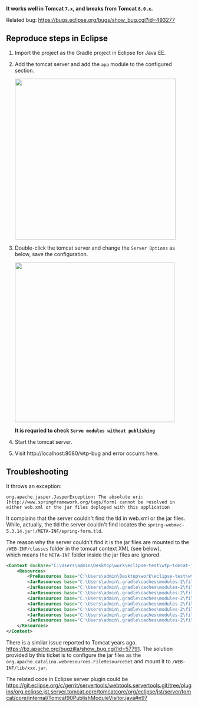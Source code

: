 **It works well in Tomcat `7.x`, and breaks from Tomcat `8.0.x`.**

Related bug: https://bugs.eclipse.org/bugs/show_bug.cgi?id=493277

## Reproduce steps in Eclipse

1. Import the project as the Gradle project in Eclipse for Java EE.
1. Add the tomcat server and add the `app` module to the configured section.

   <img src="https://user-images.githubusercontent.com/3297602/148646558-769360e5-9d2a-4aa9-93d0-cf0096c783f1.png" width="436">
1. Double-click the tomcat server and change the `Server Options` as below, save the configuration.

   <img src="https://user-images.githubusercontent.com/3297602/148646716-b3626670-aa88-4f1c-8432-988172dee446.png" width="433">
   
   **It is requried to check `Serve modules without publishing`**
1. Start the tomcat server.
1. Visit http://localhost:8080/wtp-bug and error occurrs here.

## Troubleshooting

It throws an exception:

```
org.apache.jasper.JasperException: The absolute uri: [http://www.springframework.org/tags/form] cannot be resolved in either web.xml or the jar files deployed with this application
```

It complains that the server couldn't find the tld in web.xml or the jar files. While, actually, the tld the server couldn't find locates the `spring-webmvc-5.3.14.jar!/META-INF/spring-form.tld`.

The reason why the server couldn't find it is the jar files are mounted to the `/WEB-INF/classes` folder in the tomcat context XML (see below),  
which means the `META-INF` folder inside the jar files are ignored.

```xml
<Context docBase="C:\Users\admin\Desktop\work\eclipse-test\wtp-tomcat-jar-resource-bug\app\src\main\webapp" path="/wtp-bug" reloadable="true" source="org.eclipse.jst.j2ee.server:app">
    <Resources>
        <PreResources base="C:\Users\admin\Desktop\work\eclipse-test\wtp-tomcat-jar-resource-bug\app\bin\main" classLoaderOnly="false" className="org.apache.catalina.webresources.DirResourceSet" internalPath="/" webAppMount="/WEB-INF/classes"/>
        <JarResources base="C:\Users\admin\.gradle\caches\modules-2\files-2.1\org.springframework\spring-webmvc\5.3.14\beb6dc57abf6685878b824d8ab0af39ebd1cfbae\spring-webmvc-5.3.14.jar" classLoaderOnly="true" className="org.apache.catalina.webresources.JarResourceSet" internalPath="/" webAppMount="/WEB-INF/classes"/>
        <JarResources base="C:\Users\admin\.gradle\caches\modules-2\files-2.1\org.springframework\spring-context\5.3.14\ce6042492f042131f602bdc83fcb412b142bdac5\spring-context-5.3.14.jar" classLoaderOnly="true" className="org.apache.catalina.webresources.JarResourceSet" internalPath="/" webAppMount="/WEB-INF/classes"/>
        <JarResources base="C:\Users\admin\.gradle\caches\modules-2\files-2.1\org.springframework\spring-aop\5.3.14\f049146a55991e89c0f04b9624f1f69e1763d80f\spring-aop-5.3.14.jar" classLoaderOnly="true" className="org.apache.catalina.webresources.JarResourceSet" internalPath="/" webAppMount="/WEB-INF/classes"/>
        <JarResources base="C:\Users\admin\.gradle\caches\modules-2\files-2.1\org.springframework\spring-web\5.3.14\801d96f3914ace2e347ee3f6d29e21073e4f50ed\spring-web-5.3.14.jar" classLoaderOnly="true" className="org.apache.catalina.webresources.JarResourceSet" internalPath="/" webAppMount="/WEB-INF/classes"/>
        <JarResources base="C:\Users\admin\.gradle\caches\modules-2\files-2.1\org.springframework\spring-beans\5.3.14\24cc27af89edc1581a57bb15bc160d2353f40a0e\spring-beans-5.3.14.jar" classLoaderOnly="true" className="org.apache.catalina.webresources.JarResourceSet" internalPath="/" webAppMount="/WEB-INF/classes"/>
        <JarResources base="C:\Users\admin\.gradle\caches\modules-2\files-2.1\org.springframework\spring-expression\5.3.14\5cd4c568522b7084afac5d2ac6cb945b797b3f16\spring-expression-5.3.14.jar" classLoaderOnly="true" className="org.apache.catalina.webresources.JarResourceSet" internalPath="/" webAppMount="/WEB-INF/classes"/>
        <JarResources base="C:\Users\admin\.gradle\caches\modules-2\files-2.1\org.springframework\spring-core\5.3.14\d87ad19f9d8b9a3f1a143db5a2be34c61751aaa2\spring-core-5.3.14.jar" classLoaderOnly="true" className="org.apache.catalina.webresources.JarResourceSet" internalPath="/" webAppMount="/WEB-INF/classes"/>
        <JarResources base="C:\Users\admin\.gradle\caches\modules-2\files-2.1\org.springframework\spring-jcl\5.3.14\ffcf745ed5ba32930771378316fd08e97986bec2\spring-jcl-5.3.14.jar" classLoaderOnly="true" className="org.apache.catalina.webresources.JarResourceSet" internalPath="/" webAppMount="/WEB-INF/classes"/>
    </Resources>
</Context>
```

There is a similar issue reported to Tomcat years ago. https://bz.apache.org/bugzilla/show_bug.cgi?id=57791. The solution provided by this ticket is to configure the jar files as the `org.apache.catalina.webresources.FileResourceSet` and mount it to `/WEB-INF/lib/xxx.jar`.

The related code in Eclipse server plugin could be https://git.eclipse.org/c/gerrit/servertools/webtools.servertools.git/tree/plugins/org.eclipse.jst.server.tomcat.core/tomcatcore/org/eclipse/jst/server/tomcat/core/internal/Tomcat90PublishModuleVisitor.java#n97
